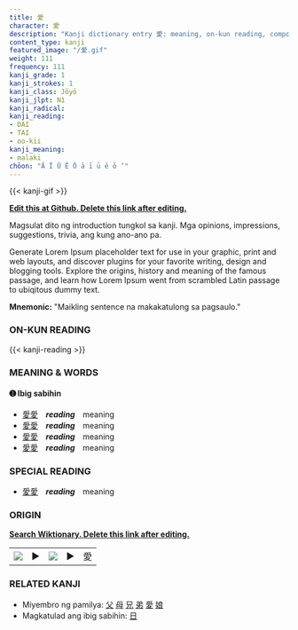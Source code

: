 ```yaml
---
title: 愛
character: 愛
description: "Kanji dictionary entry 愛: meaning, on-kun reading, compounds, origin, related kanji"
content_type: kanji
featured_image: "/愛.gif"
weight: 111
frequency: 111
kanji_grade: 1
kanji_strokes: 1
kanji_class: Jōyō
kanji_jlpt: N1
kanji_radical: 
kanji_reading: 
- DAI
- TAI
- oo-kii
kanji_meaning:
- malaki
chōon: "Ā Ī Ū Ē Ō ā ī ū ē ō ’"
---
```

[//]: # (Don't edit the line below. Kanji animated GIF code is automatically generated.)
{{< kanji-gif >}}

[//]: # (Edit below this line.)

**[Edit this at Github. Delete this link after editing.](https://github.com/tim0g/tim/tree/main/content/kanji/愛/index.md)**

Magsulat dito ng introduction tungkol sa kanji. Mga opinions, impressions, suggestions, trivia, ang kung ano-ano pa.

Generate Lorem Ipsum placeholder text for use in your graphic, print and web layouts, and discover plugins for your favorite writing, design and blogging tools. Explore the origins, history and meaning of the famous passage, and learn how Lorem Ipsum went from scrambled Latin passage to ubiqitous dummy text.
 
**Mnemonic:** "Maikling sentence na makakatulong sa pagsaulo."

### ON-KUN READING

[//]: # (Don't edit the line below. ON-KUN READING code is automatically generated.)
{{< kanji-reading >}}

### MEANING & WORDS

#### ➊ **Ibig sabihin**
  - [愛](../愛)[愛](../愛)　***reading***　meaning
  - [愛](../愛)[愛](../愛)　***reading***　meaning
  - [愛](../愛)[愛](../愛)　***reading***　meaning
  - [愛](../愛)[愛](../愛)　***reading***　meaning

### SPECIAL READING
  - [愛](../愛)[愛](../愛)　***reading***　meaning

### ORIGIN

**[Search Wiktionary. Delete this link after editing.](https://wiktionary.org/wiki/愛)**
<table class="kanji-table"><tr><td>
<img src="60px-愛-bronze.svg.png">
</td><td>▶</td><td>
<img src="60px-愛-oracle.svg.png">
</td><td>▶</td>
<td class="kanji-origin">愛</td>
</tr></table>

### RELATED KANJI
- Miyembro ng pamilya: [父](../父) [母](../母) [兄](../兄) [弟](../弟) [愛](../愛) [娘](../娘)
- Magkatulad ang ibig sabihin: [日](../日)
